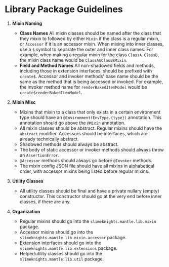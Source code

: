 # Library Package Guidelines

1. **Mixin Naming**
	- **Class Names**
	All mixin classes should be named after the class that they mixin to followed by either `Mixin` if the class is a regular mixin, or `Accessor` if it is an accessor mixin. When mixing into inner classes, use a `$` symbol to separate the outer and inner class names. For example, when making a regular mixin for the class `ClassA.ClassB`, the mixin class name would be `ClassA$ClassBMixin`.
	- **Field and Method Names**
	All non-shadowed fields and methods, including those in extension interfaces, should be prefixed with `create$`. Accessor and invoker methods' base name should be the same as the method that is being accessed or invoked. For example, the invoker method name for `renderBakedItemModel` would be `create$renderBakedItemModel`.

2. **Mixin Misc**
	- Mixins that mixin to a class that only exists in a certain environment type should have an `@Environment(EnvType.{type})` annotation. This annotation should go above the `@Mixin` annotation.
	- All mixin classes should be abstract. Regular mixins should have the `abstract` modifier. Accessors should be interfaces, which are already technically abstract.
	- Shadowed methods should always be abstract.
	- The body of static accessor or invoker methods should always throw an `AssertionError`.
	- `@Accessor` methods should always go before `@Invoker` methods.
	- The mixin config JSON file should have all mixins in alphabetical order, with accessor mixins being listed before regular mixins.

3. **Utility Classes**
	- All utility classes should be final and have a private nullary (empty) constructor. This constructor should go at the very end before inner classes, if there are any.

4. **Organization**
	- Regular mixins should go into the `slimeknights.mantle.lib.mixin` package.
	- Accessor mixins should go into the `slimeknights.mantle.lib.mixin.accessor` package.
	- Extension interfaces should go into the `slimeknights.mantle.lib.extensions` package.
	- Helper/utility classes should go into the `slimeknights.mantle.lib.util` package.
